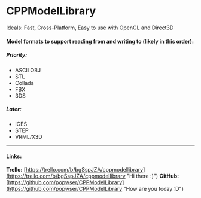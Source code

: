 # CPPModelLibrary
Ideals: Fast, Cross-Platform, Easy to use with OpenGL and Direct3D
#### Model formats to support reading from and writing to (likely in this order):
##### Priority:
- ASCII OBJ
- STL
- Collada
- FBX
- 3DS

##### Later:
- IGES
- STEP
- VRML/X3D
----
#### Links:
**Trello:** [https://trello.com/b/bgSspJZA/cppmodellibrary](https://trello.com/b/bgSspJZA/cppmodellibrary "Hi there :)")
**GitHub:** [https://github.com/popwser/CPPModelLibrary](https://github.com/popwser/CPPModelLibrary "How are you today :D")
